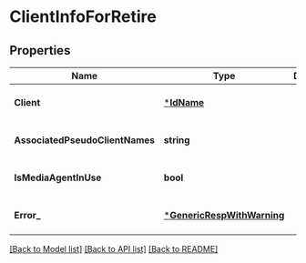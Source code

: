 # ClientInfoForRetire

## Properties
Name | Type | Description | Notes
------------ | ------------- | ------------- | -------------
**Client** | [***IdName**](IdName.md) |  | [optional] [default to null]
**AssociatedPseudoClientNames** | **string** |  | [optional] [default to null]
**IsMediaAgentInUse** | **bool** |  | [optional] [default to null]
**Error_** | [***GenericRespWithWarning**](GenericRespWithWarning.md) |  | [optional] [default to null]

[[Back to Model list]](../README.md#documentation-for-models) [[Back to API list]](../README.md#documentation-for-api-endpoints) [[Back to README]](../README.md)

